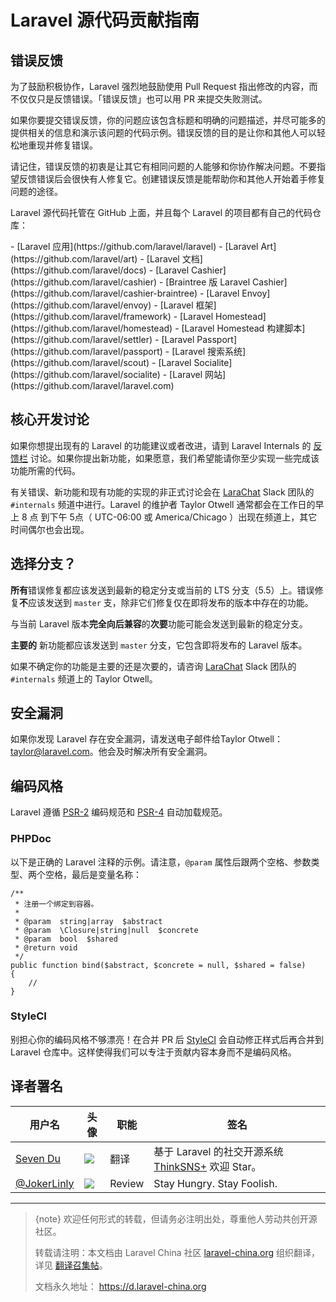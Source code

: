 # Laravel 源代码贡献指南

## 错误反馈

为了鼓励积极协作，Laravel 强烈地鼓励使用 Pull Request 指出修改的内容，而不仅仅只是反馈错误。「错误反馈」也可以用 PR 来提交失败测试。

如果你要提交错误反馈，你的问题应该包含标题和明确的问题描述，并尽可能多的提供相关的信息和演示该问题的代码示例。错误反馈的目的是让你和其他人可以轻松地重现并修复错误。

请记住，错误反馈的初衷是让其它有相同问题的人能够和你协作解决问题。不要指望反馈错误后会很快有人修复它。创建错误反馈是能帮助你和其他人开始着手修复问题的途径。

Laravel 源代码托管在 GitHub 上面，并且每个 Laravel 的项目都有自己的代码仓库：

<div class="content-list" markdown="1">
- [Laravel 应用](https://github.com/laravel/laravel)
- [Laravel Art](https://github.com/laravel/art)
- [Laravel 文档](https://github.com/laravel/docs)
- [Laravel Cashier](https://github.com/laravel/cashier)
- [Braintree 版 Laravel Cashier](https://github.com/laravel/cashier-braintree)
- [Laravel Envoy](https://github.com/laravel/envoy)
- [Laravel 框架](https://github.com/laravel/framework)
- [Laravel Homestead](https://github.com/laravel/homestead)
- [Laravel Homestead 构建脚本](https://github.com/laravel/settler)
- [Laravel Passport](https://github.com/laravel/passport)
- [Laravel 搜索系统](https://github.com/laravel/scout)
- [Laravel Socialite](https://github.com/laravel/socialite)
- [Laravel 网站](https://github.com/laravel/laravel.com)
  </div>


## 核心开发讨论

如果你想提出现有的 Laravel 的功能建议或者改进，请到 Laravel Internals 的 [反馈栏](https://github.com/laravel/internals/issues) 讨论。如果你提出新功能，如果愿意，我们希望能请你至少实现一些完成该功能所需的代码。

有关错误、新功能和现有功能的实现的非正式讨论会在 [LaraChat](http://larachat.co) Slack 团队的 `#internals` 频道中进行。Laravel 的维护者 Taylor Otwell 通常都会在工作日的早上 8 点 到下午 5点（ UTC-06:00 或 America/Chicago ）出现在频道上，其它时间偶尔也会出现。


## 选择分支？

**所有**错误修复都应该发送到最新的稳定分支或当前的 LTS 分支（5.5）上。错误修复**不**应该发送到 `master` 支，除非它们修复仅在即将发布的版本中存在的功能。

与当前 Laravel 版本**完全向后兼容**的**次要**功能可能会发送到最新的稳定分支。

**主要的** 新功能都应该发送到 `master` 分支，它包含即将发布的 Laravel 版本。

如果不确定你的功能是主要的还是次要的，请咨询 [LaraChat](http://larachat.co) Slack 团队的 `#internals` 频道上的 Taylor Otwell。


## 安全漏洞

如果你发现 Laravel 存在安全漏洞，请发送电子邮件给Taylor Otwell： <a href="mailto:taylor@laravel.com">taylor@laravel.com。他会及时解决所有安全漏洞。</a>


## 编码风格

Laravel 遵循 [PSR-2](https://phphub.org/topics/2079) 编码规范和 [PSR-4](https://phphub.org/topics/2081) 自动加载规范。


### PHPDoc

以下是正确的 Laravel 注释的示例。请注意，`@param` 属性后跟两个空格、参数类型、两个空格，最后是变量名称：

    /**
     * 注册一个绑定到容器。
     *
     * @param  string|array  $abstract
     * @param  \Closure|string|null  $concrete
     * @param  bool  $shared
     * @return void
     */
    public function bind($abstract, $concrete = null, $shared = false)
    {
        //
    }


### StyleCI

别担心你的编码风格不够漂亮！在合并 PR 后 [StyleCI](https://styleci.io) 会自动修正样式后再合并到 Laravel 仓库中。这样使得我们可以专注于贡献内容本身而不是编码风格。

## 译者署名

| 用户名 | 头像 | 职能 | 签名 |
|---|---|---|---|
| [Seven Du](https://github.com/medz) | <img class="avatar-66 rm-style" src="https://avatars3.githubusercontent.com/u/5564821?s=300" /> | 翻译 | 基于 Laravel 的社交开源系统 [ThinkSNS+](https://github.com/slimkit/thinksns-plus) 欢迎 Star。  |
| [@JokerLinly](https://laravel-china.org/users/5350)  | <img class="avatar-66 rm-style" src="https://dn-phphub.qbox.me/uploads/avatars/5350_1481857380.jpg" />  |  Review  | Stay Hungry. Stay Foolish. |


---

> {note} 欢迎任何形式的转载，但请务必注明出处，尊重他人劳动共创开源社区。
>
> 转载请注明：本文档由 Laravel China 社区 [laravel-china.org](https://laravel-china.org) 组织翻译，详见 [翻译召集帖](https://laravel-china.org/topics/5756/laravel-55-document-translation-call-come-and-join-the-translation)。
>
> 文档永久地址： https://d.laravel-china.org
